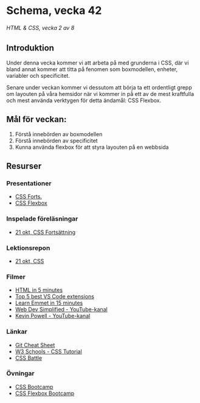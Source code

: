 # Schema, vecka 42
###### HTML & CSS, vecka 2 av 8

## Introduktion

Under denna vecka kommer vi att arbeta på med grunderna i CSS, där vi bland annat kommer att titta på fenomen som boxmodellen, enheter, variabler och specificitet.

Senare under veckan kommer vi dessutom att börja ta ett ordentligt grepp om layouten på våra hemsidor när vi kommer in på ett av de mest kraftfulla och mest använda verktygen för detta ändamål: CSS Flexbox.

## Mål för veckan:
1. Förstå innebörden av boxmodellen
2. Förstå innebörden av specificitet
3. Kunna använda flexbox för att styra layouten på en webbsida


## Resurser

### Presentationer
* [CSS Forts.](https://docs.google.com/presentation/d/1-C_8WKo2WGoEX8TUny0t3h33e0ti11MP/edit?usp=sharing&ouid=117251319654116712560&rtpof=true&sd=true)
* [CSS Flexbox](https://docs.google.com/presentation/d/1VS0xHdGUEQppRYUgI4tIYPf3NswL127h/edit?usp=sharing&ouid=117251319654116712560&rtpof=true&sd=true)

### Inspelade föreläsningar
* [21 okt, CSS Fortsättning]()


### Lektionsrepon
* [21 okt, CSS]()


### Filmer
* [HTML in 5 minutes](https://www.youtube.com/watch?v=salY_Sm6mv4)
* [Top 5 best VS Code extensions](https://www.youtube.com/watch?v=xQcpQfEumQw)
* [Learn Emmet in 15 minutes](https://www.youtube.com/watch?v=V8vizNQKtx0)
* [Web Dev Simplified - YouTube-kanal](https://www.youtube.com/@WebDevSimplified)
* [Kevin Powell - YouTube-kanal](https://www.youtube.com/@KevinPowell)

### Länkar
* [Git Cheat Sheet](https://gist.github.com/Santosnr6/0741f2c607404f75fea8dc0910ded790)
* [W3 Schools - CSS Tutorial](https://www.w3schools.com/css/)
* [CSS Battle](https://cssbattle.dev/)

### Övningar
* [CSS Bootcamp](https://github.com/fu-html-css-fe24/exercise-css-bootcamp)
* [CSS Flexbox Bootcamp](https://github.com/fu-html-css-fe24/exercise-css-flexbox-bootcamp)





